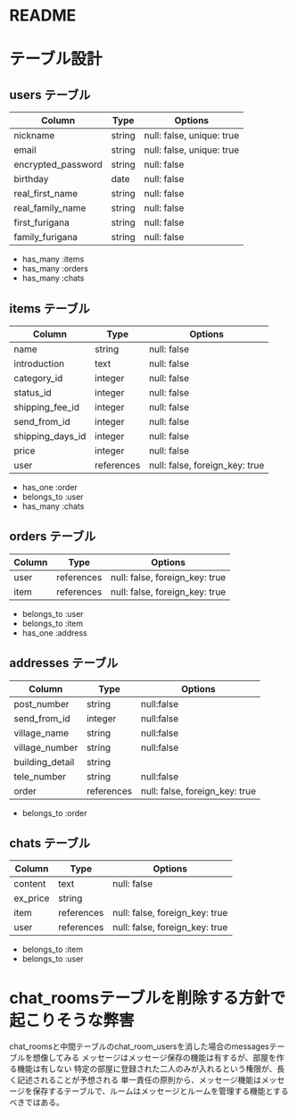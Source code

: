 # README

# テーブル設計

## users テーブル

| Column             | Type    | Options                   |
| ------------------ | ------- | ------------------------- |
| nickname           | string  | null: false, unique: true |
| email              | string  | null: false, unique: true |
| encrypted_password | string  | null: false               |
| birthday           | date    | null: false               |
| real_first_name    | string  | null: false               |
| real_family_name   | string  | null: false               |
| first_furigana     | string  | null: false               |
| family_furigana    | string  | null: false               |

- has_many :items
- has_many :orders
- has_many :chats


## items テーブル

| Column           | Type       | Options                        |
| ---------------- | ---------- | ------------------------------ |
| name             | string     | null: false                    |
| introduction     | text       | null: false                    |
| category_id      | integer    | null: false                    |
| status_id        | integer    | null: false                    |
| shipping_fee_id  | integer    | null: false                    |
| send_from_id     | integer    | null: false                    |
| shipping_days_id | integer    | null: false                    |
| price            | integer    | null: false                    |
| user             | references | null: false, foreign_key: true |

- has_one :order
- belongs_to :user
- has_many :chats


## orders テーブル
| Column | Type       | Options                         |
| ------ | ---------- | ------------------------------- |
| user   | references | null: false, foreign_key: true  |
| item   | references | null: false, foreign_key: true  |

- belongs_to :user
- belongs_to :item
- has_one    :address


## addresses テーブル
| Column          | Type       | Options                        |
| --------------- | ---------- | ------------------------------ |
| post_number     | string     | null:false                     |
| send_from_id    | integer    | null:false                     |
| village_name    | string     | null:false                     |
| village_number  | string     | null:false                     |
| building_detail | string     |                                |
| tele_number     | string     | null:false                     |
| order           | references | null: false, foreign_key: true |

- belongs_to :order


## chats テーブル
| Column    | Type       | Options                        |
| --------- | ---------- | ------------------------------ |
| content   | text       | null: false                    |
| ex_price  | string     |                                |
| item      | references | null: false, foreign_key: true |
| user      | references | null: false, foreign_key: true |

- belongs_to :item
- belongs_to :user

# chat_roomsテーブルを削除する方針で起こりそうな弊害
chat_roomsと中間テーブルのchat_room_usersを消した場合のmessagesテーブルを想像してみる
メッセージはメッセージ保存の機能は有するが、部屋を作る機能は有しない
特定の部屋に登録された二人のみが入れるという権限が、長く記述されることが予想される
単一責任の原則から、メッセージ機能はメッセージを保存するテーブルで、ルームはメッセージとルームを管理する機能とするべきではある。